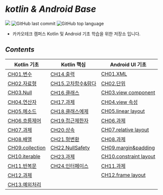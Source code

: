 # *kotlin & Android Base*

![](https://img.shields.io/badge/start%20date%20%20-24.04.08-green?style=flat-square&logo=start) ![GitHub last commit](https://img.shields.io/github/last-commit/ichanguk/kotlinBase?style=flat-square) ![GitHub top language](https://img.shields.io/github/languages/top/ichanguk/kotlinBase?color=orange&logo=java&style=flat-square)


- 카카오테크 캠퍼스 Kotlin 및 Android 기초 학습을 위한 저장소 입니다.

## *Contents*
|Kotlin 기초|Kotlin 핵심|Android UI 기초|
|------|-----|-----|
|[CH01.변수](https://github.com/ichanguk/KotlinAndroidBase/blob/main/kotlin/01.%EB%B3%80%EC%88%98/%EB%B3%80%EC%88%98.kts)|[CH14.출력](https://github.com/ichanguk/KotlinAndroidBase/blob/main/kotlin/14.%EC%B6%9C%EB%A0%A5/%EC%B6%9C%EB%A0%A5.kts)|[CH01.XML](https://github.com/ichanguk/KotlinAndroidBase/blob/main/Android/%EC%95%88%EB%93%9C%EB%A1%9C%EC%9D%B4%EB%93%9C_UI/XML.txt)|
|[CH02.자료형](https://github.com/ichanguk/KotlinAndroidBase/blob/main/kotlin/02.%EC%9E%90%EB%A3%8C%ED%98%95/%EC%9E%90%EB%A3%8C%ED%98%95.kts)|[CH15.고차함수&람다](https://github.com/ichanguk/KotlinAndroidBase/blob/main/kotlin/15.%EA%B3%A0%EC%B0%A8%ED%95%A8%EC%88%98_%EB%9E%8C%EB%8B%A4/%EA%B3%A0%EC%B0%A8%ED%95%A8%EC%88%98_%EB%9E%8C%EB%8B%A4.kts)|[CH02.단위](https://github.com/ichanguk/KotlinAndroidBase/blob/main/Android/%EC%95%88%EB%93%9C%EB%A1%9C%EC%9D%B4%EB%93%9C_UI/%EB%8B%A8%EC%9C%84.txt)|
|[CH03.Null](https://github.com/ichanguk/KotlinAndroidBase/blob/main/kotlin/03.Null/Null.kts)|[CH16.클래스](https://github.com/ichanguk/KotlinAndroidBase/tree/main/kotlin/16.%ED%81%B4%EB%9E%98%EC%8A%A4)|[CH03.view component](https://github.com/ichanguk/KotlinAndroidBase/blob/main/Android/%EC%95%88%EB%93%9C%EB%A1%9C%EC%9D%B4%EB%93%9C_UI/viewCoponent.txt)|
|[CH04.연산자](https://github.com/ichanguk/KotlinAndroidBase/blob/main/kotlin/04.%EC%97%B0%EC%82%B0%EC%9E%90/%EC%97%B0%EC%82%B0%EC%9E%90.kts)|[CH17.과제](https://github.com/ichanguk/KotlinAndroidBase/tree/main/kotlin/17.%EA%B3%BC%EC%A0%9C)|[CH04.view 속성](https://github.com/ichanguk/KotlinAndroidBase/blob/main/Android/%EC%95%88%EB%93%9C%EB%A1%9C%EC%9D%B4%EB%93%9C_UI/view%EC%86%8D%EC%84%B1.txt)|
|[CH05.메소드](https://github.com/ichanguk/KotlinAndroidBase/blob/main/kotlin/05.%EB%A9%94%EC%86%8C%EB%93%9C/%EB%A9%94%EC%86%8C%EB%93%9C.kts)|[CH18.클래스예제](https://github.com/ichanguk/KotlinAndroidBase/blob/main/kotlin/18.%ED%81%B4%EB%9E%98%EC%8A%A4%EC%98%88%EC%A0%9C/%ED%81%B4%EB%9E%98%EC%8A%A4%EC%98%88%EC%A0%9C_%EC%9E%85%EC%B6%9C%EA%B8%88.kts)|[CH05.linear layout](https://github.com/ichanguk/KotlinAndroidBase/blob/main/Android/layout/linearlayout.xml)|
|[CH06.흐름제어](https://github.com/ichanguk/KotlinAndroidBase/blob/main/kotlin/06.%ED%9D%90%EB%A6%84%EC%A0%9C%EC%96%B4/%ED%9D%90%EB%A6%84%EC%A0%9C%EC%96%B4.kts)|[CH19.접근제한자](https://github.com/ichanguk/KotlinAndroidBase/blob/main/kotlin/19.%EC%A0%91%EA%B7%BC%EC%A0%9C%ED%95%9C%EC%9E%90/%EC%A0%91%EA%B7%BC%EC%A0%9C%ED%95%9C%EC%9E%90.kts)|[CH06.과제](https://github.com/ichanguk/KotlinAndroidBase/blob/main/Android/layout/hw1.xml)|
|[CH07.과제](https://github.com/ichanguk/KotlinAndroidBase/tree/main/kotlin/07.%EA%B3%BC%EC%A0%9C)|[CH20.상속](https://github.com/ichanguk/KotlinAndroidBase/tree/main/kotlin/20.%EC%83%81%EC%86%8D)|[CH07.relative layout](https://github.com/ichanguk/KotlinAndroidBase/tree/main/Android/layout/relativelayout)|
|[CH08.배열](https://github.com/ichanguk/KotlinAndroidBase/blob/main/kotlin/08.%EB%B0%B0%EC%97%B4/%EB%B0%B0%EC%97%B4.kts)|[CH21.형변환](https://github.com/ichanguk/KotlinAndroidBase/blob/main/kotlin/21.%ED%98%95%EB%B3%80%ED%99%98/%ED%98%95%EB%B3%80%ED%99%98.kts)|[CH08.과제](https://github.com/ichanguk/KotlinAndroidBase/tree/main/Android/layout/hw2)|
|[CH09.collection](https://github.com/ichanguk/KotlinAndroidBase/blob/main/kotlin/09.collection/collection.kts)|[CH22.NullSafety](https://github.com/ichanguk/KotlinAndroidBase/blob/main/kotlin/22.NullSafety/nullSafety.kts)|[CH09.margin&padding](https://github.com/ichanguk/KotlinAndroidBase/blob/main/Android/layout/margin_padding.xml)|
|[CH10.iterable](https://github.com/ichanguk/KotlinAndroidBase/blob/main/kotlin/10.iterable/iterable.kts)|[CH23.과제](https://github.com/ichanguk/KotlinAndroidBase/tree/main/kotlin/23.%EA%B3%BC%EC%A0%9C)|[CH10.constraint layout](https://github.com/ichanguk/KotlinAndroidBase/tree/main/Android/layout/constraintlayout)|
|[CH11.반복문](https://github.com/ichanguk/KotlinAndroidBase/tree/main/kotlin/11.%EB%B0%98%EB%B3%B5%EB%AC%B8)|[CH24.인터페이스](https://github.com/ichanguk/KotlinAndroidBase/blob/main/kotlin/24.%EC%9D%B8%ED%84%B0%ED%8E%98%EC%9D%B4%EC%8A%A4/%EC%9D%B8%ED%84%B0%ED%8E%98%EC%9D%B4%EC%8A%A4.kts)|[CH11.과제](https://github.com/ichanguk/KotlinAndroidBase/tree/main/Android/layout/hw3)|
|[CH12.과제](https://github.com/ichanguk/KotlinAndroidBase/tree/main/kotlin/12.%EA%B3%BC%EC%A0%9C)||[CH12.frame layout](https://github.com/ichanguk/KotlinAndroidBase/blob/main/Android/layout/framelayout.xml)|
|[CH13.예외처리](https://github.com/ichanguk/KotlinAndroidBase/blob/main/kotlin/13.%EC%98%88%EC%99%B8%EC%B2%98%EB%A6%AC/%EC%98%88%EC%99%B8%EC%B2%98%EB%A6%AC.kts)|||

